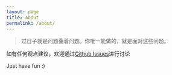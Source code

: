 ```yaml
---
layout: page
title: About
permalink: /about/
---
```


>过日子就是问题叠着问题。你唯一能做的，就是面对这些问题。

如有任何观点建议，欢迎通过[Github Issues](https://github.com/Wennn/wennn.github.io/issues)进行讨论

Just have fun :)
